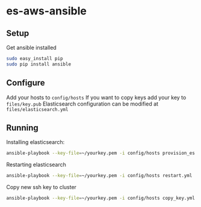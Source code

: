 # es-aws-ansible


## Setup
Get ansible installed

```bash
sudo easy_install pip
sudo pip install ansible
```

## Configure
Add your hosts to `config/hosts`
If you want to copy keys add your key to `files/key.pub`
Elasticsearch configuration can be modified at `files/elasticsearch.yml`

## Running

Installing elasticsearch:
```bash
ansible-playbook --key-file=~/yourkey.pem -i config/hosts provision_es.yml
```

Restarting elasticsearch
```bash
ansible-playbook --key-file=~/yourkey.pem -i config/hosts restart.yml
```

Copy new ssh key to cluster
```bash
ansible-playbook --key-file=~/yourkey.pem -i config/hosts copy_key.yml
```
